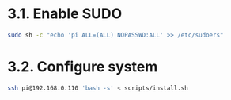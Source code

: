 # 3.1. Enable SUDO

```bash
sudo sh -c "echo 'pi ALL=(ALL) NOPASSWD:ALL' >> /etc/sudoers"
```

# 3.2. Configure system

```bash
ssh pi@192.168.0.110 'bash -s' < scripts/install.sh
```